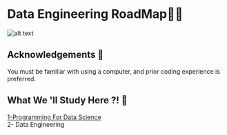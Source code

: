 
# Data Engineering RoadMap👨‍💻

![alt text](https://i.ibb.co/P5mW4r0/4401280.jpg)


## Acknowledgements 📕

You must be familiar with using a computer, and prior coding experience is preferred.
## What We 'll Study Here ?! 👣

[1-Programming For Data Science ](https://github.com/Ahmedtarekpage/The-Golden-Learning-Track/tree/main/1-%20Data%20Engineering%20RoadMap/1-%20Programing%20For%20Data%20Science)  
2- Data Engineering
